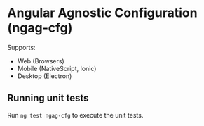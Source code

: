 # Angular Agnostic Configuration (ngag-cfg)

Supports:

- Web (Browsers)
- Mobile (NativeScript, Ionic)
- Desktop (Electron)

## Running unit tests

Run `ng test ngag-cfg` to execute the unit tests.
